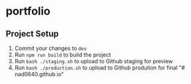 # portfolio

## Project Setup

1. Commit your changes to `dev`
2. Run `npm run build` to build the project
3. Run `bash ./staging.sh` to upload to Github staging for preview
4. Run `bash ./production.sh` to upload to Github prodution for final
"# nad0640.github.io" 
